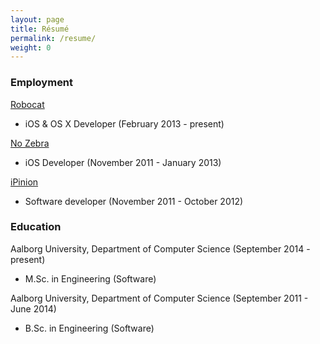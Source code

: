```yaml
---
layout: page
title: Résumé
permalink: /resume/
weight: 0
---
```


### Employment

<a href="http://robo.cat/" target="_blank">Robocat</a>

- iOS & OS X Developer (February 2013 - present)

<a href="http://nozebra.dk/" target="_blank">No Zebra</a>

- iOS Developer (November 2011 - January 2013)

<a href="http://ipinion.dk/" target="_blank">iPinion</a>

- Software developer (November 2011 - October 2012)

### Education

Aalborg University, Department of Computer Science (September 2014 - present)

- M.Sc. in Engineering (Software)

Aalborg University, Department of Computer Science (September 2011 - June 2014)

- B.Sc. in Engineering (Software)
